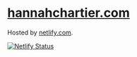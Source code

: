 # [hannahchartier.com](https://hannahchartier.com)

Hosted by [netlify.com](https://www.netlify.com).

[![Netlify Status](https://api.netlify.com/api/v1/badges/334d8e0d-518d-4bb8-98b7-6521284c3856/deploy-status)](https://app.netlify.com/sites/hannahchartier/deploys)
